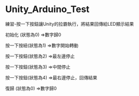 ﻿# Unity_Arduino_Test
 練習-按一下按鈕讓Unity的拉霸執行，將結果回傳給LED顯示結果

初始化    (狀態為0)    =>數字歸0

按一下按紐(狀態為1)    =>數字開始轉動

按一下按鈕(狀態為2)    =>最左邊停止

按一下按鈕(狀態為3)    =>中間停止

按一下按鈕(狀態為4)    =>最右邊停止，回傳結果

復歸      (狀態為0)    =>數字歸0
